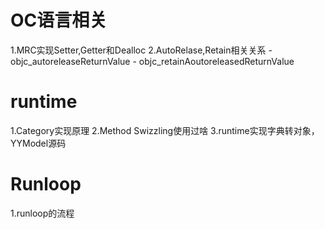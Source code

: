 

# OC语言相关
1.MRC实现Setter,Getter和Dealloc
2.AutoRelase,Retain相关关系
    - objc_autoreleaseReturnValue
    - objc_retainAoutoreleasedReturnValue


# runtime
1.Category实现原理
2.Method Swizzling使用过啥
3.runtime实现字典转对象，YYModel源码





# Runloop
1.runloop的流程